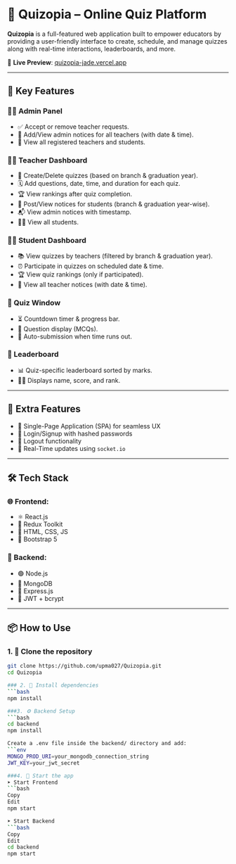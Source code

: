 # 🎯 Quizopia – Online Quiz Platform

**Quizopia** is a full-featured web application built to empower educators by providing a user-friendly interface to create, schedule, and manage quizzes along with real-time interactions, leaderboards, and more.

🔗 **Live Preview**: [quizopia-jade.vercel.app](https://quizopia-jade.vercel.app)

---

## 🚀 Key Features

### 👩‍🏫 Admin Panel
- ✅ Accept or remove teacher requests.
- 📢 Add/View admin notices for all teachers (with date & time).
- 👥 View all registered teachers and students.

### 🧑‍🏫 Teacher Dashboard
- 📝 Create/Delete quizzes (based on branch & graduation year).
- 🗓️ Add questions, date, time, and duration for each quiz.
- 🏆 View rankings after quiz completion.
- 📢 Post/View notices for students (branch & graduation year-wise).
- 📬 View admin notices with timestamp.
- 🧑‍🎓 View all students.

### 🧑‍🎓 Student Dashboard
- 📚 View quizzes by teachers (filtered by branch & graduation year).
- ⏰ Participate in quizzes on scheduled date & time.
- 🏆 View quiz rankings (only if participated).
- 📢 View all teacher notices (with date & time).

### 📄 Quiz Window
- ⏳ Countdown timer & progress bar.
- 🧠 Question display (MCQs).
- 🛑 Auto-submission when time runs out.

### 🏅 Leaderboard
- 📊 Quiz-specific leaderboard sorted by marks.
- 🧑‍🎓 Displays name, score, and rank.

---

## 🌟 Extra Features

- 🧾 Single-Page Application (SPA) for seamless UX
- 🔐 Login/Signup with hashed passwords
- 🚪 Logout functionality
- 🔄 Real-Time updates using `socket.io`

---

## 🛠️ Tech Stack

### 🌐 Frontend:
- ⚛️ React.js
- 🧩 Redux Toolkit
- 🎨 HTML, CSS, JS
- 🎀 Bootstrap 5

### 🧰 Backend:
- 🟢 Node.js
- 🌿 MongoDB
- 🧠 Express.js
- 🧪 JWT + bcrypt

---

## 📦 How to Use

### 1. 🧬 Clone the repository
```bash
git clone https://github.com/upma027/Quizopia.git
cd Quizopia

### 2. 🔧 Install dependencies
```bash
npm install

###3. ⚙️ Backend Setup
```bash
cd backend
npm install

Create a .env file inside the backend/ directory and add:
```env
MONGO_PROD_URI=your_mongodb_connection_string
JWT_KEY=your_jwt_secret

###4. 🧠 Start the app
➤ Start Frontend
```bash
Copy
Edit
npm start

➤ Start Backend
```bash
Copy
Edit
cd backend
npm start
